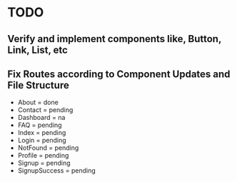 # TODO

## Verify and implement components like, Button, Link, List, etc

## Fix Routes according to Component Updates and File Structure

- About = done
- Contact = pending
- Dashboard = na
- FAQ = pending
- Index = pending
- Login = pending
- NotFound = pending
- Profile = pending
- Signup = pending
- SignupSuccess = pending
